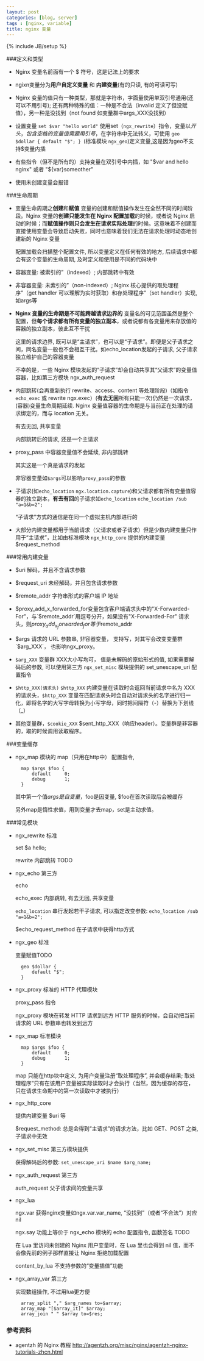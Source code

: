 ```yaml
---
layout: post
categories: [blog, server]
tags : [nginx, variable]
title: nginx 变量
---
```

{% include JB/setup %}

###定义和类型

* Nginx 变量名前面有一个 $ 符号，这是记法上的要求

* ngixn变量分为**用户自定义变量** 和 **内建变量**(有的只读, 有的可读可写)

* Nginx 变量的值只有一种类型，那就是字符串，字面量使用单双引号通用(还可以不用引号); 还有两种特殊的值：一种是不合法（invalid 定义了但没赋值），另一种是没找到（not found 如变量群中args_XXX没找到）

* 设置变量  `set $var "hello world"` 使用set（`ngx_rewrite`）指令，变量以$开头，包含空格的变量值需要用引号，$在字符串中无法转义，可使用 `geo $dollar { default "$"; } `(标准模块 `ngx_geo`)定义变量,这是因为geo不支持$变量内插

* 有些指令（但不是所有的）支持变量在双引号中内插，如 "$var and hello nginx" 或者 "${var}someother"

* 使用未创建变量会报错

###生命周期

* 变量生命周期之**创建**和**赋值** 变量的创建和赋值操作发生在全然不同的时间阶段。Nginx 变量的**创建只能发生在 Nginx 配置加载**的时候，或者说 Nginx 启动的时候；而**赋值操作则只会发生在请求实际处理**的时候。这意味着不创建而直接使用变量会导致启动失败，同时也意味着我们无法在请求处理时动态地创建新的 Nginx 变量

  配置加载会扫描整个配置文件, 所以变量定义在任何有效的地方, 后续请求中都会有这个变量的生命周期, 及时定义和使用是不同的代码块中

* 容器变量: 被索引的”（indexed）; 内部跳转中有效

* 非容器变量: 未索引的”（non-indexed）; Nginx 核心提供的取处理程序”（get handler 可以理解为实时获取）和存处理程序”（set handler）实现, 如args等

* **Nginx 变量的生命期是不可能跨越请求边界的** 变量名的可见范围虽然是整个配置，但**每个请求都有所有变量的独立副本**，或者说都有各变量用来存放值的容器的独立副本，彼此互不干扰

  这里的请求边界, 既可以是“主请求”，也可以是“子请求”。即便是父子请求之间，同名变量一般也不会相互干扰。如echo_location发起的子请求, 父子请求独立维护自己的容器变量

  不幸的是，一些 Nginx 模块发起的“子请求”却会自动共享其“父请求”的变量值容器，比如第三方模块 ngx_auth_request

* 内部跳转(会再重新执行 rewrite、access、content 等处理阶段)（如指令`echo_exec` 或 rewrite ngx.exec）(**有去无回**所有只能一次)仍然是一次请求，(容器)变量生命周期延续. Nginx 变量值容器的生命期是与当前正在处理的请求绑定的，而与 location 无关。

  有去无回, 共享变量

  内部跳转后的请求, 还是一个主请求

* proxy_pass 中容器变量值不会延续, 非内部跳转

  其实这是一个真是请求的发起

  非容器变量如`$args`可以影响`proxy_pass`的参数

* 子请求(如`echo_location` `ngx.location.capture`)和父请求都有所有变量值容器的独立副本，**有去有回**的子请求如`echo_location` `echo_location /sub "a=1&b=2";`

  “子请求”方式的通信是在同一个虚拟主机内部进行的

* 大部分内建变量都用于当前请求（父请求或者子请求）但是少数内建变量只作用于“主请求”，比如由标准模块 `ngx_http_core` 提供的内建变量 $request_method

###常用内建变量

* $uri 解码，并且不含请求参数

* $request_uri 未经解码，并且包含请求参数

* $remote_addr 字符串形式的客户端 IP 地址

* $proxy_add_x_forwarded_for变量包含客户端请求头中的"X-Forwarded-For"，与`$remote_addr`用逗号分开，如果没有"X-Forwarded-For" 请求头，则$proxy_add_x_forwarded_for等于$remote_addr

* $args 请求的 URL 参数串, 非容器变量， 支持写，对其写会改变变量群`$arg_XXX`， 也影响ngx_proxy。

* `$arg_XXX` 变量群 XXX大小写均可， 值是未解码的原始形式的值, 如果需要解码后的参数, 可以使用第三方 `ngx_set_misc` 模块提供的 set_unescape_uri 配置指令

* `$http_XXX(请求头)` `$http_XXX` 内建变量在读取时会返回当前请求中名为 XXX 的请求头，`$http_XXX` 变量在匹配请求头时会自动对请求头的名字进行归一化，即将名字的大写字母转换为小写字母，同时把间隔符（-）替换为下划线（_）

*  其他变量群，`$cookie_XXX` $sent_http_XXX（响应header）。变量群是非容器的，取的时候调用读取程序。

###变量缓存

* ngx_map 模块的 map（只用在http中） 配置指令, 

        map $args $foo {
            default     0;
            debug       1;
        }

  其中第一个值$args是自变量，$foo是因变量, $foo在首次读取后会被缓存

  另外map是惰性求值，用到变量才去map，set是主动求值。

###常见模块

* ngx_rewrite 标准

  set $a hello;

  rewrite 内部跳转 TODO

* ngx_echo 第三方

  echo

  echo_exec 内部跳转, 有去无回, 共享变量

  `echo_location` 串行发起若干子请求, 可以指定改变参数: `echo_location /sub "a=1&b=2";`

   $echo_request_method 在子请求中获得http方式

* ngx_geo 标准

  变量赋值TODO

        geo $dollar {
            default "$";
        }

* ngx_proxy 标准的 HTTP 代理模块

  proxy_pass 指令

  ngx_proxy 模块在转发 HTTP 请求到远方 HTTP 服务的时候，会自动把当前请求的 URL 参数串也转发到远方

* ngx_map 标准模块

        map $args $foo {
            default     0;
            debug       1;
        }

  map 只能在http块中定义, 为用户变量注册“取处理程序”, 并会缓存结果; 取处理程序”只有在该用户变量被实际读取时才会执行（当然，因为缓存的存在，只在请求生命期中的第一次读取中才被执行）

* ngx_http_core

  提供内建变量 $uri 等

  $request_method: 总是会得到“主请求”的请求方法，比如 GET、POST 之类, 子请求中无效

* ngx_set_misc 第三方模块提供

  获得解码后的参数: `set_unescape_uri $name $arg_name;`

* ngx_auth_request 第三方

  auth_request 父子请求间的变量共享

* ngx_lua

  ngx.var 获得nginx变量如ngx.var.var_name, “没找到”（或者“不合法”）对应nil

  ngx.say 功能上等价于 ngx_echo 模块的 echo 配置指令, 函数签名 TODO

  在 Lua 里访问未创建的 Nginx 用户变量时，在 Lua 里也会得到 nil 值，而不会像先前的例子那样直接让 Nginx 拒绝加载配置

  content_by_lua 不支持参数的“变量插值”功能

* ngx_array_var 第三方

  实现数组操作, 不过用lua更方便

        array_split "," $arg_names to=$array;
        array_map "[$array_it]" $array;
        array_join " " $array to=$res;

### 参考资料

* agentzh 的 Nginx 教程 <http://agentzh.org/misc/nginx/agentzh-nginx-tutorials-zhcn.html>
